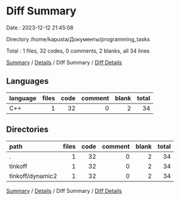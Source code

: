 # Diff Summary

Date : 2023-12-12 21:45:08

Directory /home/kapusta/Документы/programming_tasks

Total : 1 files,  32 codes, 0 comments, 2 blanks, all 34 lines

[Summary](results.md) / [Details](details.md) / Diff Summary / [Diff Details](diff-details.md)

## Languages
| language | files | code | comment | blank | total |
| :--- | ---: | ---: | ---: | ---: | ---: |
| C++ | 1 | 32 | 0 | 2 | 34 |

## Directories
| path | files | code | comment | blank | total |
| :--- | ---: | ---: | ---: | ---: | ---: |
| . | 1 | 32 | 0 | 2 | 34 |
| tinkoff | 1 | 32 | 0 | 2 | 34 |
| tinkoff/dynamic2 | 1 | 32 | 0 | 2 | 34 |

[Summary](results.md) / [Details](details.md) / Diff Summary / [Diff Details](diff-details.md)